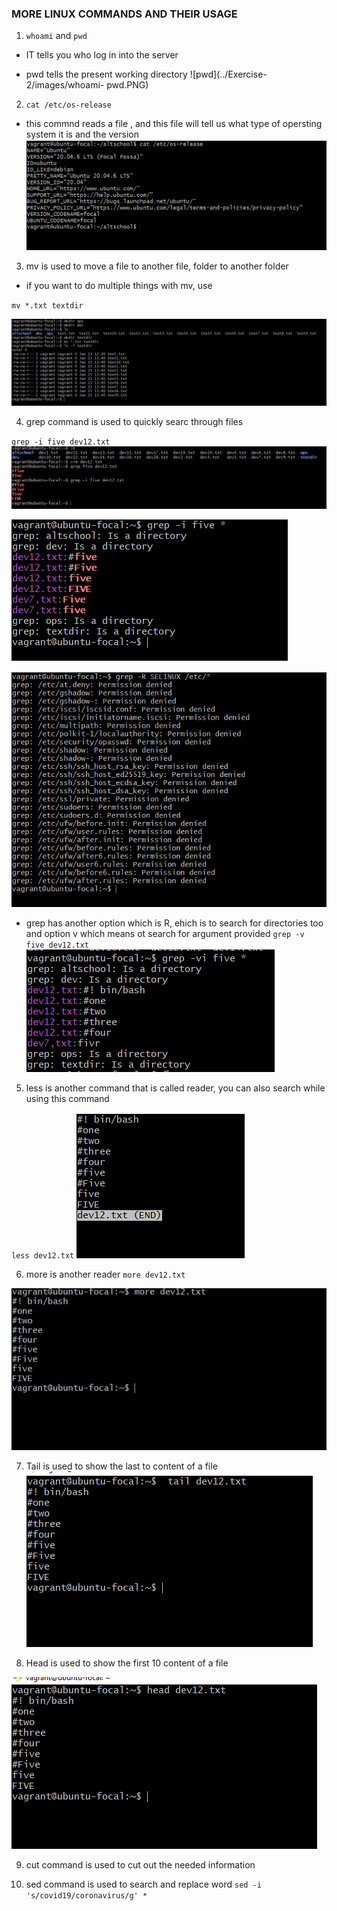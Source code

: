 ### MORE LINUX COMMANDS AND THEIR USAGE

1. `whoami` and `pwd`

- IT tells you who log in into the server

- pwd tells the present working directory
![pwd](../Exercise-2/images/whoami- pwd.PNG)


2. `cat /etc/os-release`

- this commnd reads a file , and this file will tell us what type of opersting system it is and the version
![cat](../Exercise-2/images/cat-os-release.PNG)


3. mv is used to move a file to another file, folder to another folder

- if you want to do multiple things with mv, use

`mv *.txt textdir`

![move-command](../Exercise-2/images/move.PNG)


4. grep command is used to quickly searc through files 

`grep -i five dev12.txt`
![grep-command](../Exercise-2/images/grep.PNG)

![grep-2](../Exercise-2/images/grep-2.PNG)

![grep-etc](../Exercise-2/images/grep-etc.PNG)

- grep has another option which is R, ehich is to search for directories too and option v which means ot search for argument provided
`grep -v five dev12.txt`
![grep-v](../Exercise-2/images/grep-vi.PNG)


5.  less is another command that is called reader, you can also search while using this command

`less dev12.txt`
![less](../Exercise-2/images/less.PNG)

6.  more is another reader
`more dev12.txt`

![more](../Exercise-2/images/more.PNG)

7. Tail is used to show the last to content of a file
![tail](../Exercise-2/images/tail.PNG)


8. Head is used to show the first 10 content of a file

![head](../Exercise-2/images/head.PNG)

9. cut command is used to cut out the needed information

10. sed command is used to search and replace word
`sed -i 's/covid19/coronavirus/g' *`
